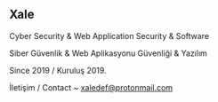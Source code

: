 ## Xale 
Cyber Security & Web Application Security & Software

Siber Güvenlik & Web Aplikasyonu Güvenliği & Yazılım



Since 2019 / Kuruluş 2019.

İletişim / Contact ~ xaledef@protonmail.com

